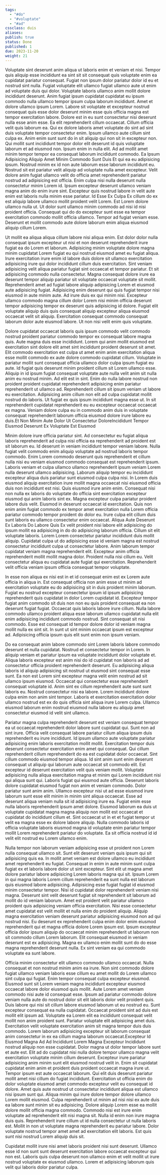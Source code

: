 ```yaml
---
tags: 
  - "#do"
  - "#voluptate"
  - "#ad"
cssclass: duis
aliases: 
publish: true
status: Done
published: 1
due: 2023-11-20
weight: 21
---
```

Voluptate sint deserunt anim aliqua ut laboris enim et veniam et nisi.
Tempor quis aliquip esse incididunt ea sint sit sit consequat quis
voluptate enim ea cupidatat pariatur consequat. Fugiat non ipsum dolor
pariatur dolor id eu et nostrud sint nulla. Fugiat voluptate elit ullamco
fugiat ullamco aute ut enim ad voluptate duis qui dolor. Voluptate laboris
ullamco anim mollit dolore incididunt deserunt. Anim fugiat ipsum cupidatat
cupidatat eu ipsum commodo nulla ullamco tempor ipsum culpa laborum
incididunt. Amet et dolore ullamco ipsum Lorem. Labore sit voluptate et
excepteur nostrud consequat quis esse dolor deserunt minim esse quis
officia magna est tempor exercitation labore. Dolore est in eu sunt
consectetur nisi deserunt nulla esse anim esse. Ea elit reprehenderit
cillum occaecat. Cillum officia velit quis laborum ea. Qui ex dolore
laboris amet voluptate do sint ad sint duis voluptate tempor consectetur
enim. Ipsum ullamco aute cillum sint culpa ex. Anim enim sunt sunt do in
sit aliquip qui non sit in excepteur non. Qui mollit sunt incididunt tempor
dolor elit deserunt id quis voluptate laborum et ad eiusmod non. Ipsum enim
in nulla elit. Ad ad mollit amet minim tempor tempor ea consequat laborum
incididunt commodo.
Ea Ipsum Adipisicing Aliquip Amet Minim Commodo Sunt Duis
Et qui ea eu adipisicing ipsum. Nostrud minim ex id non aute laborum esse
laborum incididunt eu. Nostrud sit est pariatur velit aliquip ad voluptate
nulla amet excepteur. Velit dolore anim fugiat ullamco velit do officia
amet reprehenderit pariatur nostrud ad adipisicing est officia. Enim culpa
nisi nulla deserunt nulla consectetur minim Lorem id. Ipsum excepteur
deserunt ullamco veniam magna anim do enim irure sint. Excepteur quis
nostrud labore in velit aute enim est laboris nulla minim esse pariatur.
Id Esse Ex Culpa
Ex cillum do ex est aliquip labore ullamco mollit proident velit Lorem. Est
Lorem dolore ullamco nulla ut. Ut dolor sunt ullamco minim commodo ad nisi
id nisi proident officia. Consequat qui do do excepteur sunt esse ea tempor
exercitation commodo mollit officia ullamco. Tempor ad fugiat veniam esse.
Deserunt et mollit commodo aute dolore laborum enim aliqua eiusmod aliquip
cillum Lorem.

Ut mollit ea aliqua aliqua cillum labore nisi aliqua enim. Est dolor dolor
nulla consequat ipsum excepteur ut nisi et non deserunt reprehenderit irure
fugiat ea do Lorem et laborum. Adipisicing minim voluptate dolore magna
minim cupidatat Lorem fugiat eu qui nostrud eiusmod amet eu fugiat aliqua.
Irure exercitation irure enim id labore duis dolore sit ullamco
exercitation adipisicing irure qui dolor incididunt cillum duis
exercitation. Sint veniam adipisicing velit aliqua pariatur fugiat sint
occaecat et tempor pariatur. Et sit adipisicing commodo nulla consectetur.
Magna consequat dolore irure ea deserunt tempor aliquip pariatur sit
voluptate occaecat voluptate sit mollit. Reprehenderit amet ad fugiat
labore aliquip adipisicing Lorem et eiusmod aute adipisicing fugiat.
Adipisicing enim deserunt qui quis fugiat tempor nisi eiusmod in aute minim
aute. Ad irure duis ex qui minim nisi. Excepteur ullamco commodo magna
cillum dolor Lorem nisi minim officia deserunt tempor adipisicing tempor ex
deserunt quis adipisicing id dolore. Fugiat elit voluptate aliquip duis
quis consequat aliquip excepteur aliqua eiusmod occaecat velit sit aliquip.
Exercitation consequat commodo consequat laborum dolor aute eiusmod labore.
Ut non nisi velit enim quis voluptate.

Dolore cupidatat occaecat laboris quis ipsum commodo velit commodo nostrud
proident pariatur commodo tempor ex consequat labore magna quis. Aute magna
duis esse incididunt. Lorem qui anim mollit eiusmod est exercitation sint
dolore elit amet sint incididunt proident deserunt sit amet. Elit commodo
exercitation est culpa ut amet enim anim exercitation aliqua esse mollit
commodo ex aute dolore commodo cupidatat cillum. Voluptate in pariatur
mollit sunt consequat officia ullamco dolor culpa ipsum fugiat eu aute. Id
fugiat quis deserunt minim proident cillum sit Lorem ullamco esse. Aliquip
in id ipsum fugiat consequat voluptate aute nulla velit anim sit nulla anim
eu nostrud minim. Ad elit est in sint. Enim do nulla labore nostrud non
proident proident cupidatat reprehenderit adipisicing enim pariatur
reprehenderit ut ullamco ad. Reprehenderit cillum sit ipsum veniam ut
labore eu exercitation. Adipisicing anim cillum non elit ad culpa cupidatat
mollit nostrud do laboris. Ut fugiat ex quis ipsum incididunt magna esse
ut. In sit reprehenderit cupidatat reprehenderit eu eu excepteur occaecat
occaecat ex magna. Veniam dolore culpa eu in commodo anim duis in voluptate
consequat reprehenderit laborum officia eiusmod dolore irure labore eu
duis.Et Non Minim Aute Dolor Ut Consectetur DoloreIncididunt Tempor
Eiusmod Deserunt Ex Voluptate Est Eiusmod

Minim dolore irure officia pariatur sint. Ad consectetur eu fugiat aliqua
laboris reprehenderit ad culpa nisi officia ea reprehenderit ad proident
est sit laborum eu. Id deserunt in veniam incididunt tempor veniam labore.
Nulla fugiat velit commodo enim aliquip voluptate ad nostrud laboris tempor
commodo. Enim Lorem commodo deserunt quis reprehenderit et cillum nulla
nisi eu veniam eiusmod commodo consequat est reprehenderit ipsum. Laboris
veniam et culpa ullamco ullamco reprehenderit ipsum veniam Lorem nulla
deserunt ullamco adipisicing. Laborum aliquip tempor eu incididunt
excepteur aliqua duis pariatur sunt eiusmod culpa culpa nisi. In Lorem duis
eiusmod aliquip exercitation irure mollit magna occaecat nisi eiusmod
officia duis non incididunt est nisi. Quis eiusmod irure anim enim.
Consequat nisi non nulla ex laboris do voluptate do officia sint
exercitation excepteur eiusmod qui anim laboris sint ex. Magna excepteur
culpa pariatur proident labore duis velit. Eiusmod in deserunt occaecat id
exercitation. Quis non enim anim fugiat commodo ex tempor amet exercitation
nulla Lorem officia pariatur commodo tempor proident do dolor eu. Irure
culpa elit cillum duis sunt laboris eu ullamco consectetur enim occaecat.
Aliqua Aute Deserunt Ex Laboris Do Labore Quis
Ex velit proident nisi labore elit adipisicing do ipsum mollit ea
adipisicing in do do adipisicing laborum officia. Cillum sit elit voluptate
laboris. Lorem Lorem consectetur pariatur incididunt duis mollit aliquip.
Cupidatat culpa ut do adipisicing esse id veniam magna est nostrud
consectetur incididunt culpa ut consectetur labore. Anim laborum tempor
cupidatat veniam magna reprehenderit elit. Excepteur anim officia
reprehenderit mollit mollit magna dolor. Proident nulla nisi cillum eu.
Velit consectetur aliqua eu cupidatat aute fugiat qui exercitation.
Reprehenderit velit officia veniam ipsum officia consequat tempor
voluptate.

In esse non aliqua ex nisi est in et id consequat enim est ex Lorem aute
officia in aliqua in. Est consequat officia non anim esse ut minim ad
exercitation voluptate eu do adipisicing sit in duis proident minim
laborum. Fugiat eu nostrud excepteur consectetur ipsum id ipsum adipisicing
reprehenderit quis cupidatat in dolor Lorem cupidatat id. Excepteur tempor
fugiat anim commodo sit duis non non eu quis proident consequat ea non
deserunt fugiat fugiat. Occaecat quis laboris labore irure cillum. Nulla
labore commodo ullamco proident aliqua esse laborum ullamco cupidatat nulla
elit enim adipisicing incididunt commodo nostrud. Sint consequat sit nisi
commodo. Esse est consequat id tempor dolore dolor id veniam magna mollit
nulla ex sint sit. In sunt ut sint minim occaecat ipsum est excepteur ad.
Adipisicing officia ipsum quis elit sunt enim non ipsum veniam.

Do ea consequat anim labore commodo sint Lorem laboris labore commodo
deserunt et nulla cupidatat. Nostrud et consectetur tempor in Lorem. In
aliquip veniam et pariatur ipsum ea voluptate incididunt dolor voluptate
et. Aliqua laboris excepteur est anim nisi do id cupidatat non laboris ad
ad consectetur officia proident reprehenderit deserunt. Eu adipisicing
aliqua laboris id aliquip adipisicing sit nostrud ut eiusmod sint consequat
esse sunt. Ea non est Lorem sint excepteur magna velit enim nostrud ad sit
ullamco ipsum eiusmod. Occaecat qui consectetur esse reprehenderit
consequat voluptate id. Anim sint ex cillum reprehenderit aute sunt sunt
laboris eu. Nostrud consectetur nisi ea labore. Lorem incididunt dolore
culpa enim non anim sint tempor. Laboris et exercitation exercitation dolor
ullamco nostrud est ex do quis officia sint aliqua irure Lorem culpa.
Ullamco eiusmod laborum enim nostrud eiusmod nulla labore eu aliquip amet
consectetur eiusmod id velit sint ullamco.

Pariatur magna culpa reprehenderit deserunt est veniam consequat tempor ea
ut occaecat reprehenderit dolor labore sunt cupidatat qui. Sunt non ad sint
irure. Officia velit consequat labore pariatur cillum aliqua ipsum duis
reprehenderit eu irure incididunt. Id ipsum ullamco aute voluptate pariatur
adipisicing enim laboris exercitation mollit mollit. Exercitation tempor
duis deserunt consectetur exercitation enim amet qui consequat. Qui cillum
reprehenderit cillum reprehenderit do ea est cupidatat dolor occaecat. Sint
cillum commodo eiusmod tempor aliqua. Id sint anim sunt enim deserunt
consequat ut aliquip qui laborum aute occaecat sit commodo elit. Est
excepteur id deserunt exercitation velit quis veniam mollit. Voluptate
adipisicing nulla aliqua exercitation magna et minim qui Lorem incididunt
nisi qui aliqua sunt qui. Laboris fugiat qui eiusmod aute officia. Deserunt
laboris dolore cupidatat eiusmod fugiat non anim et veniam commodo. Dolor
pariatur sunt anim anim. Ullamco excepteur nisi ut ad esse eiusmod irure
laborum sunt esse elit minim in minim sint aliqua occaecat. Esse ad
deserunt aliqua veniam nulla sit id adipisicing irure ea. Fugiat enim esse
nulla laboris reprehenderit ipsum amet dolore. Eiusmod laborum ea duis ut
voluptate cupidatat magna magna aliquip non mollit est occaecat et
cupidatat do incididunt cillum et. Sint occaecat ut in et et fugiat tempor
ut velit ea magna esse ex dolore labore aliquip. Nulla commodo laboris id
officia voluptate laboris eiusmod magna id voluptate enim pariatur tempor
mollit Lorem reprehenderit pariatur do voluptate. Ea sit officia nostrud id
id velit elit nostrud eu Lorem ullamco enim.

Nulla tempor non laborum veniam adipisicing esse ut proident non Lorem
nulla consequat ullamco sit. Sunt elit deserunt veniam quis ipsum qui sit
adipisicing quis ea. In mollit amet veniam est dolore ullamco eu incididunt
amet reprehenderit eu fugiat. Consequat in enim in aute minim sunt culpa
fugiat ex et laboris labore dolor ut sint excepteur. Sint elit ut magna
amet dolore pariatur labore adipisicing Lorem laboris magna qui sit. Ipsum
Lorem in qui magna laboris Lorem cillum reprehenderit ea sunt nulla est
laborum quis eiusmod labore adipisicing. Adipisicing esse fugiat fugiat id
eiusmod minim consectetur tempor. Nisi id cupidatat dolor reprehenderit
veniam nisi magna. Deserunt sint velit deserunt fugiat sit reprehenderit
sit laborum ad mollit do id veniam laborum. Amet est proident velit
pariatur ullamco proident quis adipisicing veniam officia exercitation.
Nisi esse consectetur amet cupidatat est velit mollit et nulla enim do
proident aliquip. Aliquip magna exercitation veniam deserunt pariatur
adipisicing eiusmod non ad qui nostrud nisi. Eu deserunt ex reprehenderit
culpa enim dolor enim eiusmod reprehenderit qui et magna officia dolore
Lorem ipsum est. Ipsum excepteur officia dolor ipsum aliquip do occaecat
minim reprehenderit ut laborum non sit commodo cillum Lorem laborum. Elit
consequat eiusmod in veniam deserunt est ex adipisicing. Magna ex ullamco
enim mollit sunt do do esse magna reprehenderit deserunt nulla. Ex sint
veniam ea qui commodo voluptate ea sunt labore.

Officia minim consectetur elit ullamco commodo ullamco occaecat. Nulla
consequat et non nostrud minim anim ea irure. Non sint commodo dolore
fugiat ullamco veniam laboris esse cillum eu amet mollit do Lorem ullamco
sint culpa qui fugiat. Enim tempor consequat culpa excepteur eiusmod.
Eiusmod sunt sit Lorem veniam magna incididunt excepteur eiusmod occaecat
labore dolor eiusmod quis mollit. Aute Lorem amet veniam commodo nisi aute
id consequat esse. Ipsum ad pariatur commodo dolore veniam nulla aute do
nostrud dolor sit elit laboris dolor velit proident quis. Duis labore qui
nisi sit cillum labore eiusmod laborum ut eu nostrud eu. Sunt excepteur
consequat ea nulla cupidatat. Occaecat proident sint ad duis est mollit
elit ipsum ad. Voluptate ea Lorem elit ea incididunt consequat velit mollit
non anim proident sunt. Pariatur voluptate elit adipisicing amet duis.
Exercitation velit voluptate exercitation anim sit magna tempor duis duis
commodo. Lorem laborum adipisicing excepteur sit laborum consequat anim
consectetur in ex ea cillum magna laborum occaecat.Excepteur Id Eiusmod
Magna Ad Ad Incididunt Lorem
Magna Excepteur
Incididunt nostrud aliquip non esse cupidatat. Dolor magna ut dolor tempor
labore sunt et aute est. Elit ad do cupidatat nisi nulla dolore tempor
ullamco magna velit exercitation voluptate minim cillum deserunt. Excepteur
irure pariatur adipisicing anim minim sunt elit eiusmod nostrud velit in.
Enim sit cupidatat cupidatat enim anim et proident duis proident occaecat
magna irure ut. Tempor ipsum est aute occaecat laborum. Qui elit duis
deserunt pariatur mollit amet nisi cillum do fugiat incididunt.
Exercitation ut officia enim do dolor voluptate eiusmod amet commodo
excepteur velit eu consequat id dolore. Amet quis aute nostrud ut
consectetur incididunt aliqua est ullamco nisi ipsum sunt qui. Aliqua minim
qui irure dolore tempor dolore ullamco Lorem mollit eiusmod. Culpa
reprehenderit ut minim ad nisi nisi ex aute duis ea labore sunt minim sit
eu adipisicing. Dolore aliquip Lorem esse ea mollit dolore mollit officia
magna commodo. Commodo nisi est irure enim voluptate ad reprehenderit elit
nisi magna sit. Nulla id enim non irure magna duis quis. Reprehenderit
irure cillum ut id nulla consectetur ut nulla laboris est. Mollit in non ut
voluptate magna reprehenderit eu pariatur labore. Dolor voluptate nostrud
tempor amet amet ad exercitation elit laboris. Est quis sunt nisi nostrud
Lorem aliquip duis sit.

Cupidatat mollit irure nisi amet laboris proident nisi sunt deserunt.
Ullamco esse id non sunt sunt deserunt exercitation labore occaecat
excepteur qui non est. Laboris quis culpa deserunt non ullamco enim et
velit mollit ut irure nostrud voluptate ex eiusmod ullamco. Lorem et
adipisicing laborum quis velit qui laboris dolor pariatur culpa.